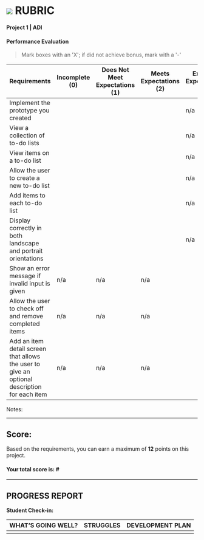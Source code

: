# ![](https://ga-dash.s3.amazonaws.com/production/assets/logo-9f88ae6c9c3871690e33280fcf557f33.png) RUBRIC
**Project 1 | ADI** 	 						


#### Performance Evaluation
> Mark boxes with an 'X'; if did not achieve bonus, mark with a '-'

| Requirements | Incomplete (0) | Does Not Meet Expectations (1) | Meets Expectations (2) | Exceeds Expectations (3) |
|---|---|---|---|---|
| Implement the prototype you created | | | | n/a |
| View a collection of to-do lists | | | | n/a |
| View items on a to-do list | | | | n/a |
| Allow the user to create a new to-do list | | |  | n/a |
| Add items to each to-do list | | |  | n/a |
| Display correctly in both landscape and portrait orientations  | | |  | n/a |
| Show an error message if invalid input is given | n/a | n/a | n/a |   |
| Allow the user to check off and remove completed items | n/a | n/a | n/a |   |
| Add an item detail screen that allows the user to give an optional description for each item | n/a | n/a | n/a |   |


Notes:

<!-- Example: Your getting the hang of this!  Be sure to practice proper indentation and spacing.  Nice work! -->

---

## Score:
Based on the requirements, you can earn a maximum of  **12**  points on this project.

#### Your total score is: **#**


---

## PROGRESS REPORT
**Student Check-in:**

|WHAT’S GOING WELL?|STRUGGLES|DEVELOPMENT PLAN|
|---|---|---|
| | | |

